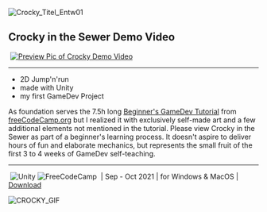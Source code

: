 ![Crocky_Titel_Entw01](https://user-images.githubusercontent.com/98030917/154456343-4bae860a-00f0-4b37-96dc-507693d4c651.png)

## Crocky in the Sewer Demo Video
&nbsp;<a href="http://www.youtube.com/watch?feature=player_embedded&v=xWhn3w2hFZg" target="_blank"><img src="http://img.youtube.com/vi/xWhn3w2hFZg/0.jpg" alt="Preview Pic of Crocky Demo Video"/></a>

---
- 2D Jump'n'run
- made with Unity
- my first GameDev Project

As foundation serves the 7.5h long [Beginner's GameDev Tutorial](https://www.youtube.com/watch?v=gB1F9G0JXOo) from [freeCodeCamp.org](https://www.freecodecamp.org/) but I realized it with exclusively self-made art and a few additional elements not mentioned in the tutorial.
Please view Crocky in the Sewer as part of a beginner's learning process. It doesn't aspire to deliver hours of fun and elaborate mechanics, but represents the small fruit of the first 3 to 4 weeks of GameDev self-teaching.

---
&nbsp;![Unity](https://img.shields.io/badge/-Unity-2f333d?style=flat&logo=unity&logoColor=FFFFFF) ![FreeCodeCamp](https://img.shields.io/badge/-FreeCodeCamp-2f333d?style=flat&logo=freecodecamp&logoColor=FFFFFF)&nbsp; | Sep - Oct 2021 | for Windows & MacOS | [Download](https://elena-holzer.itch.io/crocky)

![CROCKY_GIF](https://user-images.githubusercontent.com/98030917/150504162-921b9865-b1c0-4a7d-9a98-728922bb1c33.gif)
